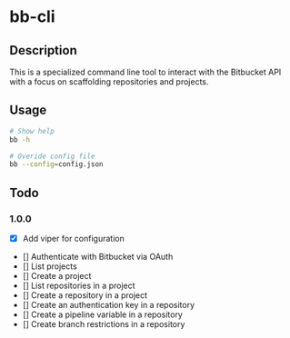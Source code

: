 # bb-cli

## Description

This is a specialized command line tool to interact with the Bitbucket API
with a focus on scaffolding repositories and projects.

## Usage

```bash
# Show help
bb -h

# Overide config file
bb --config=config.json
```

## Todo

### 1.0.0

- [x] Add viper for configuration
- [] Authenticate with Bitbucket via OAuth
- [] List projects
- [] Create a project
- [] List repositories in a project
- [] Create a repository in a project
- [] Create an authentication key in a repository
- [] Create a pipeline variable in a repository
- [] Create branch restrictions in a repository
